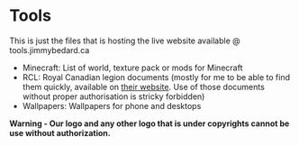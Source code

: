 # Tools
This is just the files that is hosting the live website available @ tools.jimmybedard.ca


- Minecraft: List of world, texture pack or mods for Minecraft
- RCL: Royal Canadian legion documents (mostly for me to be able to find them quickly, available on [their website](https://legion.ca). Use of those documents without proper authorisation is stricky forbidden)
- Wallpapers: Wallpapers for phone and desktops

**Warning - Our logo and any other logo that is under copyrights cannot be use without authorization.**
